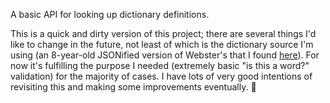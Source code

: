 A basic API for looking up dictionary definitions.

This is a quick and dirty version of this project; there are several things I'd like to change in the future, not least of which is the dictionary source I'm using (an 8-year-old JSONified version of Webster's that I found [here](https://github.com/matthewreagan/WebstersEnglishDictionary)). For now it's fulfilling the purpose I needed (extremely basic "is this a word?" validation) for the majority of cases. I have lots of very good intentions of revisiting this and making some improvements eventually. 🙂
